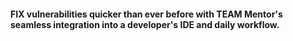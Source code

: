 #### FIX vulnerabilities quicker than ever before with TEAM Mentor's seamless integration into a developer's IDE and daily workflow.